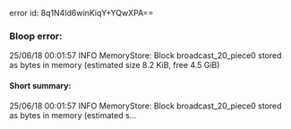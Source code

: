 error id: 8q1N4Id6winKiqY+YQwXPA==
### Bloop error:

25/06/18 00:01:57 INFO MemoryStore: Block broadcast_20_piece0 stored as bytes in memory (estimated size 8.2 KiB, free 4.5 GiB)
#### Short summary: 

25/06/18 00:01:57 INFO MemoryStore: Block broadcast_20_piece0 stored as bytes in memory (estimated s...